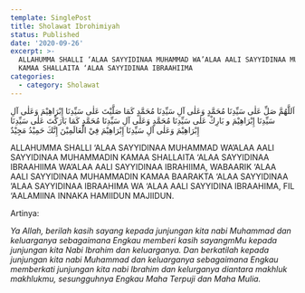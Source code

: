 ```yaml
---
template: SinglePost
title: Sholawat Ibrohimiyah
status: Published
date: '2020-09-26'
excerpt: >-
  ALLAHUMMA SHALLI ‘ALAA SAYYIDINAA MUHAMMAD WA’ALAA AALI SAYYIDINAA MUHAMMADIN
  KAMAA SHALLAITA ‘ALAA SAYYIDINAA IBRAAHIIMA
categories:
  - category: Sholawat
---
```

اَللَّهُمَّ صَلِّ عَلٰى سَيِّدِنَا مُحَمَّدٍ وَعَلٰى آلِ سَيِّدِنَا مُحَمَّدٍ كَمَا صَلَّيْتَ عَلٰى سَيِّدِنَا إِبْرَاهِيْمَ وَعَلٰى آلِ سَيِّدِنَا إِبْرَاهِيْمَ و بَارِكْ عَلٰى سَيِّدِنَا مُحَمَّدٍ وَعَلٰى آلِ سَيِّدِنَا مُحَمَّدٍ كَمَا بَارَكْتَ عَلٰى سَيِّدِنَا إِبْرَاهِيْمَ وَعَلٰى آلِ سَيِّدِنَا إِبْرَاهِيْمَ فِيْ الْعَالَمِيْنَ إِنَّكَ حَمِيْدُ مَجِيْدٌ



ALLAHUMMA SHALLI ‘ALAA SAYYIDINAA MUHAMMAD WA’ALAA AALI SAYYIDINAA MUHAMMADIN KAMAA SHALLAITA ‘ALAA SAYYIDINAA IBRAAHIIMA WA’ALAA AALI SAYYIDINAA IBRAHIIMA, WABAARIK ‘ALAA AALI SAYYIDINAA MUHAMMADIN KAMAA BAARAKTA ‘ALAA SAYYIDINAA ’ALAA SAYYIDINAA IBRAAHIMA WA ‘ALAA AALI SAYYIDINA IBRAAHIMA, FIL ‘AALAMIINA INNAKA HAMIIDUN MAJIIDUN.

Artinya: 

_Ya Allah, berilah kasih sayang kepada junjungan kita nabi Muhammad dan keluarganya sebagaimana Engkau memberi kasih sayangmMu kepada junjungan kita Nabi Ibrahim dan keluarganya. Dan berkatilah kepada junjungan kita nabi Muhammad dan keluarganya sebagaimana Engkau memberkati junjungan kita nabi Ibrahim dan kelurganya diantara makhluk makhlukmu, sesungguhnya Engkau Maha Terpuji dan Maha Mulia._
